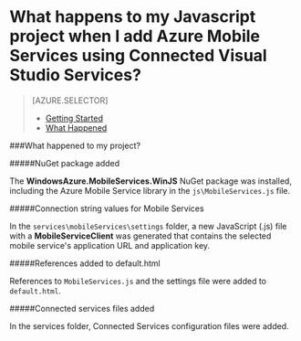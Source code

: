 <properties 
    pageTitle="What happens when you add Mobile Services to a Javascript app by using Visual Studio Connected Services" 
    description="Describes what happened to your Azure Mobile Services project in Visual Studio" 
    services="mobile-services" 
    documentationCenter="" 
    authors="TomArcher" 
    manager="douge" 
    editor=""/>

<tags 
    ms.service="mobile-services" 
    ms.workload="mobile" 
    ms.tgt_pltfrm="NA" 
    ms.devlang="JavaScript" 
    ms.topic="article" 
    ms.date="09/23/2015" 
    ms.author="tarcher"/>

# What happens to my Javascript project when I add Azure Mobile Services using Connected Visual Studio Services?

> [AZURE.SELECTOR]
> - [Getting Started](vs-mobile-services-javascript-getting-started.md)
> - [What Happened](vs-mobile-services-javascript-what-happened.md)

###What happened to my project?

#####NuGet package added

The **WindowsAzure.MobileServices.WinJS** NuGet package was installed, including the Azure Mobile Service library in the `js\MobileServices.js` file.
  
#####Connection string values for Mobile Services 

In the `services\mobileServices\settings` folder, a new JavaScript (.js) file with a **MobileServiceClient** was generated that contains the selected mobile service's application URL and application key.  


#####References added to default.html

References to `MobileServices.js` and the settings file were added to `default.html`.  


#####Connected services files added

In the services folder, Connected Services configuration files were added.



 


